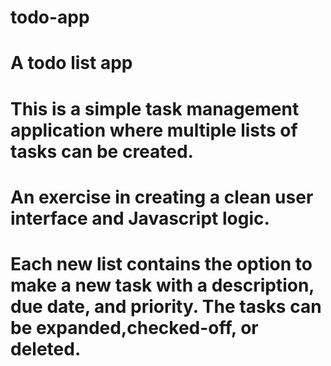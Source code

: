 # todo-app

# A todo list app

# This is a simple task management application where multiple lists of tasks can be created.

# An exercise in creating a clean user interface and Javascript logic.

# Each new list contains the option to make a new task with a description, due date, and priority. The tasks can be expanded,checked-off, or deleted.